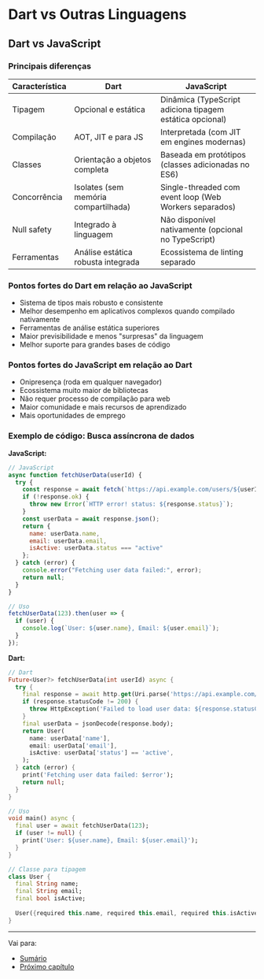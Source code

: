 # Dart vs Outras Linguagens

## Dart vs JavaScript

### Principais diferenças

| Característica | Dart | JavaScript |
|---------------|------|------------|
| Tipagem | Opcional e estática | Dinâmica (TypeScript adiciona tipagem estática opcional) |
| Compilação | AOT, JIT e para JS | Interpretada (com JIT em engines modernas) |
| Classes | Orientação a objetos completa | Baseada em protótipos (classes adicionadas no ES6) |
| Concorrência | Isolates (sem memória compartilhada) | Single-threaded com event loop (Web Workers separados) |
| Null safety | Integrado à linguagem | Não disponível nativamente (opcional no TypeScript) |
| Ferramentas | Análise estática robusta integrada | Ecossistema de linting separado |

### Pontos fortes do Dart em relação ao JavaScript

- Sistema de tipos mais robusto e consistente
- Melhor desempenho em aplicativos complexos quando compilado nativamente
- Ferramentas de análise estática superiores
- Maior previsibilidade e menos "surpresas" da linguagem
- Melhor suporte para grandes bases de código

### Pontos fortes do JavaScript em relação ao Dart

- Onipresença (roda em qualquer navegador)
- Ecossistema muito maior de bibliotecas
- Não requer processo de compilação para web
- Maior comunidade e mais recursos de aprendizado
- Mais oportunidades de emprego

### Exemplo de código: Busca assíncrona de dados

**JavaScript:**
```javascript
// JavaScript
async function fetchUserData(userId) {
  try {
    const response = await fetch(`https://api.example.com/users/${userId}`);
    if (!response.ok) {
      throw new Error(`HTTP error! status: ${response.status}`);
    }
    const userData = await response.json();
    return {
      name: userData.name,
      email: userData.email,
      isActive: userData.status === "active"
    };
  } catch (error) {
    console.error("Fetching user data failed:", error);
    return null;
  }
}

// Uso
fetchUserData(123).then(user => {
  if (user) {
    console.log(`User: ${user.name}, Email: ${user.email}`);
  }
});
```

**Dart:**
```dart
// Dart
Future<User?> fetchUserData(int userId) async {
  try {
    final response = await http.get(Uri.parse('https://api.example.com/users/$userId'));
    if (response.statusCode != 200) {
      throw HttpException('Failed to load user data: ${response.statusCode}');
    }
    final userData = jsonDecode(response.body);
    return User(
      name: userData['name'],
      email: userData['email'],
      isActive: userData['status'] == 'active',
    );
  } catch (error) {
    print('Fetching user data failed: $error');
    return null;
  }
}

// Uso
void main() async {
  final user = await fetchUserData(123);
  if (user != null) {
    print('User: ${user.name}, Email: ${user.email}');
  }
}

// Classe para tipagem
class User {
  final String name;
  final String email;
  final bool isActive;
  
  User({required this.name, required this.email, required this.isActive});
}
```

---
Vai para:
- [Sumário](https://github.com/claulis/flutter/blob/main/dart/README.md)
- [Próximo capítulo](https://github.com/claulis/flutter/blob/main/dart/capitulos/arquitetura-dart.md)